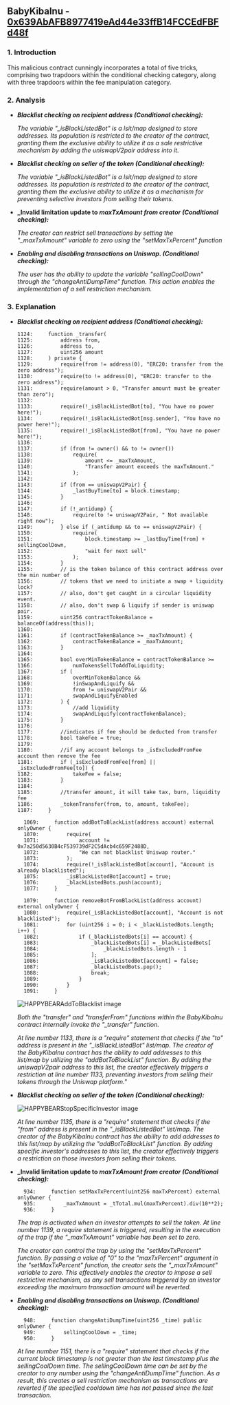## BabyKibaInu - [0x639AbAFB8977419eAd44e33ffB14FCCEdFBFd48f](https://etherscan.io/address/0x639AbAFB8977419eAd44e33ffB14FCCEdFBFd48f#code)
### 1. Introduction
This malicious contract cunningly incorporates a total of five tricks, comprising two trapdoors within the conditional checking category, along with three trapdoors within the fee manipulation category. 

### 2. Analysis
- **_Blacklist checking on recipient address (Conditional checking):_**
  
  _The variable "\_isBlackListedBot" is a lsit/map designed to store addresses. Its population is restricted to the creator of the contract, granting them the exclusive ability to utilize it as a sale restrictive mechanism by adding the uniswapV2pair address into it._
  
- **_Blacklist checking on seller of the token (Conditional checking):_**
  
  _The variable "\_isBlackListedBot" is a lsit/map designed to store addresses. Its population is restricted to the creator of the contract, granting them the exclusive ability to utilize it as a mechanism for preventing selective investors from selling their tokens._

- **_Invalid limitation update to _maxTxAmount from creator (Conditional checking):_**

  _The creator can restrict sell transactions by setting the "\_maxTxAmount" variable to zero using the "setMaxTxPercent" function_

- **_Enabling and disabling transactions on Uniswap. (Conditional checking):_**
  
  _The user has the ability to update the variable "sellingCoolDown" through the "changeAntiDumpTime" function. This action enables the implementation of a sell restriction mechanism._

### 3. Explanation
- **_Blacklist checking on recipient address (Conditional checking):_**

    ```solidity
    1124:     function _transfer(
    1125:         address from,
    1126:         address to,
    1127:         uint256 amount
    1128:     ) private {
    1129:         require(from != address(0), "ERC20: transfer from the zero address");
    1130:         require(to != address(0), "ERC20: transfer to the zero address");
    1131:         require(amount > 0, "Transfer amount must be greater than zero");
    1132: 
    1133:         require(!_isBlackListedBot[to], "You have no power here!");
    1134:         require(!_isBlackListedBot[msg.sender], "You have no power here!");
    1135:         require(!_isBlackListedBot[from], "You have no power here!");
    1136: 
    1137:         if (from != owner() && to != owner())
    1138:             require(
    1139:                 amount <= _maxTxAmount,
    1140:                 "Transfer amount exceeds the maxTxAmount."
    1141:             );
    1142: 
    1143:         if (from == uniswapV2Pair) {
    1144:             _lastBuyTime[to] = block.timestamp;
    1145:         }
    1146: 
    1147:         if (!_antidump) {
    1148:             require(to != uniswapV2Pair, " Not available right now");
    1149:         } else if (_antidump && to == uniswapV2Pair) {
    1150:             require(
    1151:                 block.timestamp >= _lastBuyTime[from] + sellingCoolDown,
    1152:                 "wait for next sell"
    1153:             );
    1154:         }
    1155:         // is the token balance of this contract address over the min number of
    1156:         // tokens that we need to initiate a swap + liquidity lock?
    1157:         // also, don't get caught in a circular liquidity event.
    1158:         // also, don't swap & liquify if sender is uniswap pair.
    1159:         uint256 contractTokenBalance = balanceOf(address(this));
    1160: 
    1161:         if (contractTokenBalance >= _maxTxAmount) {
    1162:             contractTokenBalance = _maxTxAmount;
    1163:         }
    1164: 
    1165:         bool overMinTokenBalance = contractTokenBalance >=
    1166:             numTokensSellToAddToLiquidity;
    1167:         if (
    1168:             overMinTokenBalance &&
    1169:             !inSwapAndLiquify &&
    1170:             from != uniswapV2Pair &&
    1171:             swapAndLiquifyEnabled
    1172:         ) {
    1173:             //add liquidity
    1174:             swapAndLiquify(contractTokenBalance);
    1175:         }
    1176: 
    1177:         //indicates if fee should be deducted from transfer
    1178:         bool takeFee = true;
    1179: 
    1180:         //if any account belongs to _isExcludedFromFee account then remove the fee
    1181:         if (_isExcludedFromFee[from] || _isExcludedFromFee[to]) {
    1182:             takeFee = false;
    1183:         }
    1184: 
    1185:         //transfer amount, it will take tax, burn, liquidity fee
    1186:         _tokenTransfer(from, to, amount, takeFee);
    1187:     }
  ```

  ```solidity
    1069:     function addBotToBlackList(address account) external onlyOwner {
    1070:         require(
    1071:             account != 0x7a250d5630B4cF539739dF2C5dAcb4c659F2488D,
    1072:             "We can not blacklist Uniswap router."
    1073:         );
    1074:         require(!_isBlackListedBot[account], "Account is already blacklisted");
    1075:         _isBlackListedBot[account] = true;
    1076:         _blackListedBots.push(account);
    1077:     }
  ``` 

  ```solidity
    1079:     function removeBotFromBlackList(address account) external onlyOwner {
    1080:         require(_isBlackListedBot[account], "Account is not blacklisted");
    1081:         for (uint256 i = 0; i < _blackListedBots.length; i++) {
    1082:             if (_blackListedBots[i] == account) {
    1083:                 _blackListedBots[i] = _blackListedBots[
    1084:                     _blackListedBots.length - 1
    1085:                 ];
    1086:                 _isBlackListedBot[account] = false;
    1087:                 _blackListedBots.pop();
    1088:                 break;
    1089:             }
    1090:         }
    1091:     }
  ``` 

  ![HAPPYBEARAddToBlacklist image](./HAPPYBEARAddToBlacklistV2.png)

  _Both the "transfer" and "transferFrom" functions within the BabyKibalnu contract internally invoke the "\_transfer" function._

  _At line number 1133, there is a "require" statement that checks if the "to" address is present in the "\_isBlackListedBot" list/map. The creator of the BabyKibalnu contract has the ability to add addresses to this list/map by utilizing the "addBotToBlackList" function. By adding the uniswapV2pair address to this list, the creator effectively triggers a restriction at line number 1133, preventing investors from selling their tokens through the Uniswap platform."_
  
- **_Blacklist checking on seller of the token (Conditional checking):_**

  ![HAPPYBEARStopSpecificInvestor image](./HAPPYBEARStopSpecificInvestor.png)

  _At line number 1135, there is a "require" statement that checks if the "from" address is present in the "\_isBlackListedBot" list/map. The creator of the BabyKibalnu contract has the ability to add addresses to this list/map by utilizing the "addBotToBlackList" function. By adding specific investor's addresses to this list, the creator effectively triggers a restriction on those investors from selling their tokens._

- **_Invalid limitation update to _maxTxAmount from creator (Conditional checking):_**

  ```solidity
    934:     function setMaxTxPercent(uint256 maxTxPercent) external onlyOwner {
    935:         _maxTxAmount = _tTotal.mul(maxTxPercent).div(10**2);
    936:     }  
  ```

   _The trap is activated when an investor attempts to sell the token. At line number 1139, a require statement is triggered, resulting in the execution of the trap if the "\_maxTxAmount" variable has been set to zero._

  _The creator can control the trap by using the "setMaxTxPercent" function. By passing a value of "0" to the "maxTxPercent" argument in the "setMaxTxPercent" function, the creator sets the "\_maxTxAmount" variable to zero. This effectively enables the creator to impose a sell restrictive mechanism, as any sell transactions triggered by an investor exceeding the maximum transaction amount will be reverted._

- **_Enabling and disabling transactions on Uniswap. (Conditional checking):_**

  ```solidity
    948:     function changeAntiDumpTime(uint256 _time) public onlyOwner {
    949:         sellingCoolDown = _time;
    950:     }
  ```

  _At line number 1151, there is a "require" statement that checks if the current block timestamp is not greater than the last timestamp plus the sellingCoolDown time. The sellingCoolDown time can be set by the creator to any number using the "changeAntiDumpTime" function. As a result, this creates a sell restriction mechanism as transactions are reverted if the specified cooldown time has not passed since the last transaction._

